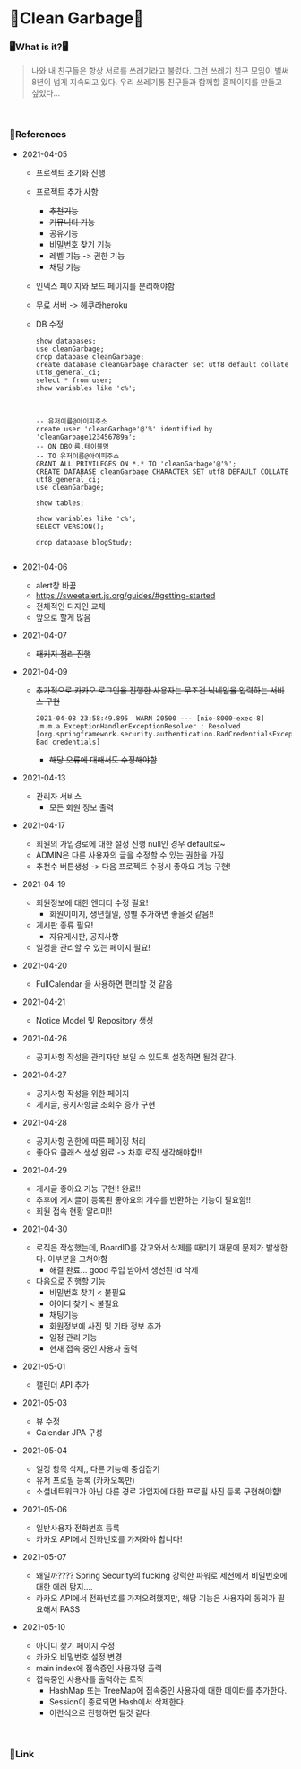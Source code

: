 # 🏫Clean Garbage🏫



### 🖥What is it?🖥

> 나와 내 친구들은 항상 서로를 쓰레기라고 불렀다. 그런 쓰레기 친구 모임이 벌써 8년이 넘게 지속되고 있다. 우리 쓰레기통 친구들과 함께할 홈페이지를 만들고 싶었다...

<br>

### 📖References

- 2021-04-05
  
  - 프로젝트 초기화 진행
  
  - 프로젝트 추가 사항
    - ~~추천기능~~
    - ~~커뮤니티 기능~~
    - 공유기능
    - 비밀번호 찾기 기능
    - 레벨 기능 -> 권한 기능
    - 채팅 기능
    
  - 인덱스 페이지와 보드 페이지를 분리해야함
  
  - 무료 서버 -> 헤쿠라heroku
  
  - DB 수정
  
    ```
    show databases;
    use cleanGarbage;
    drop database cleanGarbage;
    create database cleanGarbage character set utf8 default collate utf8_general_ci;
    select * from user;
    show variables like 'c%';
    
    
    
    -- 유저이름@아이피주소
    create user 'cleanGarbage'@'%' identified by 'cleanGarbage123456789a';
    -- ON DB이름.테이블명
    -- TO 유저이름@아이피주소
    GRANT ALL PRIVILEGES ON *.* TO 'cleanGarbage'@'%';
    CREATE DATABASE cleanGarbage CHARACTER SET utf8 DEFAULT COLLATE utf8_general_ci;
    use cleanGarbage;
    
    show tables;
    
    show variables like 'c%';
    SELECT VERSION();
    
    drop database blogStudy;
  ```
  
- 2021-04-06
  - alert창 바꿈
  - https://sweetalert.js.org/guides/#getting-started 
  - 전체적인 디자인 교체
  - 앞으로 할게 많음
  
- 2021-04-07

  - ~~패키지 정리 진행~~
  
- 2021-04-09

  - ~~추가적으로 카카오 로그인을 진행한 사용자는 무조건 닉네임을 입력하는 서비스 구현~~

    ```
    2021-04-08 23:58:49.895  WARN 20500 --- [nio-8000-exec-8] .m.m.a.ExceptionHandlerExceptionResolver : Resolved [org.springframework.security.authentication.BadCredentialsException: Bad credentials]
    ```

    - ~~해당 오류에 대해서도 수정해야함~~
  
- 2021-04-13

  - 관리자 서비스
    - 모든 회원 정보 출력
  
- 2021-04-17

  - 회원의 가입경로에 대한 설정 진행  null인 경우 default로~
  - ADMIN은 다른 사용자의 글을 수정할 수 있는 권한을 가짐
  - 추천수 버튼생성 -> 다음 프로젝트 수정시 좋아요 기능 구현!
  
- 2021-04-19

  - 회원정보에 대한 엔티티 수정 필요!
    - 회원이미지, 생년월일, 성별 추가하면 좋을것 같음!!
  - 게시판 종류 필요! 
    - 자유게시판, 공지사항
  - 일정을 관리할 수 있는 페이지 필요!
  
- 2021-04-20

  - FullCalendar 을 사용하면 편리할 것 같음
  
- 2021-04-21

  - Notice Model 및 Repository 생성
  
- 2021-04-26

  - 공지사항 작성을 관리자만 보일 수 있도록 설정하면 될것 같다.
  
- 2021-04-27

  - 공지사항 작성을 위한 페이지 
  - 게시글, 공지사항글 조회수 증가 구현
  
- 2021-04-28

  - 공지사항 권한에 따른 페이징 처리
  - 좋아요 클래스 생성 완료 -> 차후 로직 생각해야함!!
  
- 2021-04-29

  - 게시글 좋아요 기능 구현!! 완료!!
  - 추후에 게시글이 등록된 좋아요의 개수를 반환하는 기능이 필요함!!
  - 회원 접속 현황 알리미!!
  
- 2021-04-30

  - 로직은 작성했는데, BoardID를 갖고와서 삭제를 때리기 때문에 문제가 발생한다. 이부분을 고쳐야함
    - 해결 완료... good 주입 받아서 생선된 id 삭제
  - 다음으로 진행할 기능
    - 비밀번호 찾기 < 불필요
    - 아이디 찾기 < 불필요
    - 채팅기능
    - 회원정보에 사진 및 기타 정보 추가
    - 일정 관리 기능
    - 현재 접속 중인 사용자 출력
  
- 2021-05-01

  - 캘린더  API 추가
  
- 2021-05-03

  - 뷰 수정
  - Calendar JPA 구성
  
- 2021-05-04

  - 일정 항목 삭제,, 다른 기능에 중심잡기
  - 유저 프로필 등록 (카카오톡만)
  - 소셜네트워크가 아닌 다른 경로 가입자에 대한 프로필 사진 등록 구현해야함!
  
- 2021-05-06

  - 일반사용자 전화번호 등록
  - 카카오 API에서 전화번호를 가져와야 합니다!
  
- 2021-05-07

  - 왜일까???? Spring Security의 fucking 강력한 파워로 세션에서 비밀번호에 대한 에러 탐지.... 
  - 카카오 API에서 전화번호를 가져오려했지만, 해당 기능은 사용자의 동의가 필요해서 PASS
  
- 2021-05-10

  - 아이디 찾기 페이지 수정
  - 카카오 비밀번호 설정 변경
  - main index에 접속중인 사용자명 출력
  - 접속중인 사용자를 출력하는 로직
    - HashMap 또는 TreeMap에 접속중인 사용자에 대한 데이터를 추가한다.
    - Session이 종료되면 Hash에서 삭제한다.
    - 이런식으로 진행하면 될것 같다.

<br>

### 🔗Link